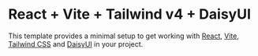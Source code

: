 # React + Vite + Tailwind v4 + DaisyUI

This template provides a minimal setup to get working with [React](https://react.dev), [Vite](https://vitejs.dev), [Tailwind CSS](https://tailwindcss.com) and [DaisyUI](https://daisyui.com) in your project.
